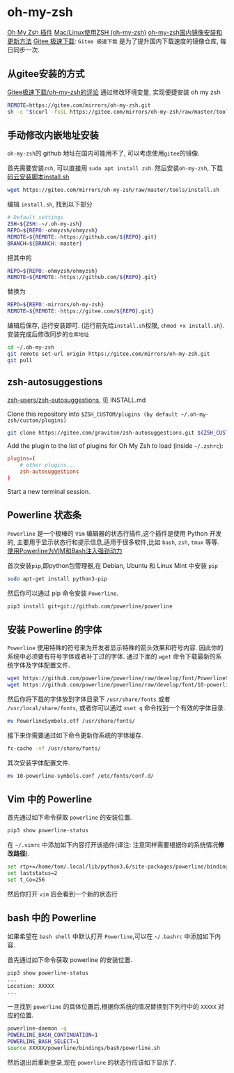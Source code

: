 # oh-my-zsh

[Oh My Zsh 插件](https://github.com/ohmyzsh/ohmyzsh/wiki/Plugins)
[Mac/Linux使用ZSH (oh-my-zsh)](https://www.jianshu.com/p/fa6aa9329be6)
[oh-my-zsh国内镜像安装和更新方法](https://www.jianshu.com/p/6b47198fd430)
[Gitee 极速下载](https://gitee.com/mirrors): `Gitee 极速下载` 是为了提升国内下载速度的镜像仓库, 每日同步一次.

## 从gitee安装的方式

[Gitee极速下载/oh-my-zsh的评论](https://gitee.com/colo9)
通过修改环境变量, 实现便捷安装 oh my zsh

```bash
REMOTE=https://gitee.com/mirrors/oh-my-zsh.git
sh -c "$(curl -fsSL https://gitee.com/mirrors/oh-my-zsh/raw/master/tools/install.sh)"
```

## 手动修改内嵌地址安装

`oh-my-zsh`的 github 地址在国内可能用不了, 可以考虑使用`gitee`的镜像.

首先需要安装`zsh`, 可以直接用 `sudo apt install zsh`.
然后安装`oh-my-zsh`, 下载[码云安装脚本install.sh](https://gitee.com/mirrors/oh-my-zsh)

```bash
wget https://gitee.com/mirrors/oh-my-zsh/raw/master/tools/install.sh
```

编辑 `install.sh`, 找到以下部分

```bash
# Default settings
ZSH=${ZSH:-~/.oh-my-zsh}
REPO=${REPO:-ohmyzsh/ohmyzsh}
REMOTE=${REMOTE:-https://github.com/${REPO}.git}
BRANCH=${BRANCH:-master}
```

把其中的

```bash
REPO=${REPO:-ohmyzsh/ohmyzsh}
REMOTE=${REMOTE:-https://github.com/${REPO}.git}
```

替换为

```bash
REPO=${REPO:-mirrors/oh-my-zsh}
REMOTE=${REMOTE:-https://gitee.com/${REPO}.git}
```

编辑后保存, 运行安装即可. (运行前先给`install.sh`权限, `chmod +x install.sh`).
安装完成后修改同步的`仓库地址`

```bash
cd ~/.oh-my-zsh
git remote set-url origin https://gitee.com/mirrors/oh-my-zsh.git
git pull
```

## zsh-autosuggestions

[zsh-users/zsh-autosuggestions](https://gitee.com/graviton/zsh-autosuggestions.git), 见 INSTALL.md

Clone this repository into `$ZSH_CUSTOM/plugins (by default ~/.oh-my-zsh/custom/plugins)`

```bash
git clone https://gitee.com/graviton/zsh-autosuggestions.git ${ZSH_CUSTOM:-~/.oh-my-zsh/custom}/plugins/zsh-autosuggestions
```

Add the plugin to the list of plugins for Oh My Zsh to load (inside `~/.zshrc`):

```conf
plugins=(
    # other plugins...
    zsh-autosuggestions
)
```

Start a new terminal session.

## Powerline 状态条

`Powerline` 是一个极棒的 `Vim` 编辑器的状态行插件,这个插件是使用 Python 开发的,
主要用于显示状态行和提示信息,适用于很多软件,比如 `bash`, `zsh`, `tmux` 等等.
[使用Powerline为VIM和Bash注入强劲动力](https://linux.cn/article-8118-1.html)

首次安装`pip`,即python包管理器,在 Debian, Ubuntu 和 Linux Mint 中安装 `pip`

```bash
sudo apt-get install python3-pip
```

然后你可以通过 pip 命令安装 `Powerline`.

```bash
pip3 install git+git://github.com/powerline/powerline
```

## 安装 Powerline 的字体

`Powerline` 使用特殊的符号来为开发者显示特殊的箭头效果和符号内容.
因此你的系统中必须要有符号字体或者补丁过的字体.
通过下面的 `wget` 命令下载最新的系统字体及字体配置文件.

```bash
wget https://github.com/powerline/powerline/raw/develop/font/PowerlineSymbols.otf
wget https://github.com/powerline/powerline/raw/develop/font/10-powerline-symbols.conf
```

然后你将下载的字体放到字体目录下 `/usr/share/fonts` 或者 `/usr/local/share/fonts`,
或者你可以通过 `xset q` 命令找到一个有效的字体目录.

```bash
mv PowerlineSymbols.otf /usr/share/fonts/
```

接下来你需要通过如下命令更新你系统的字体缓存.

```bash
fc-cache -vf /usr/share/fonts/
```

其次安装字体配置文件.

```bash
mv 10-powerline-symbols.conf /etc/fonts/conf.d/
```

## Vim 中的 Powerline

首先通过如下命令获取 `powerline` 的安装位置.

```bash
pip3 show powerline-status
```

在 `~/.vimrc` 中添加如下内容打开该插件(译注: 注意同样需要根据你的系统情况**修改路径**).

```bash
set rtp+=/home/tom/.local/lib/python3.6/site-packages/powerline/bindings/vim/
set laststatus=2
set t_Co=256
```

然后你打开 `vim` 后会看到一个新的状态行

## bash 中的 Powerline

如果希望在 `bash shell` 中默认打开 `Powerline`,可以在 `~/.bashrc` 中添加如下内容.

首先通过如下命令获取 powerline 的安装位置.

```bash
pip3 show powerline-status
...
Location: XXXXX
...
```

一旦找到 `powerline` 的具体位置后,根据你系统的情况替换到下列行中的 `XXXXX` 对应的位置.

```bash
powerline-daemon -q
POWERLINE_BASH_CONTINUATION=1
POWERLINE_BASH_SELECT=1
source XXXXX/powerline/bindings/bash/powerline.sh
```

然后退出后重新登录,现在 `powerline` 的状态行应该如下显示了.
